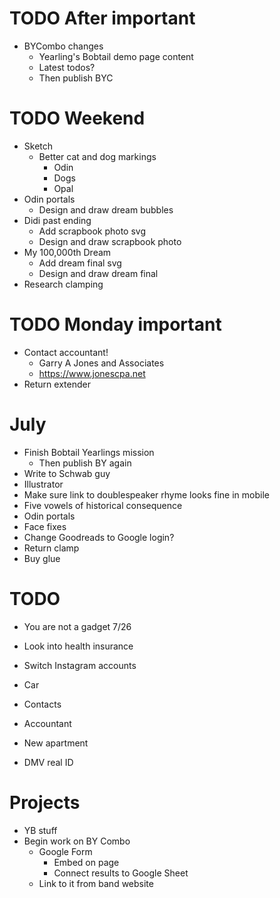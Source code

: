 # TODO After important
* BYCombo changes
    * Yearling's Bobtail demo page content
    * Latest todos?
    * Then publish BYC

# TODO Weekend
* Sketch
    * Better cat and dog markings
        * Odin
        * Dogs
        * Opal
* Odin portals
    * Design and draw dream bubbles
* Didi past ending
    * Add scrapbook photo svg
    * Design and draw scrapbook photo
* My 100,000th Dream
    * Add dream final svg
    * Design and draw dream final
* Research clamping

# TODO Monday important
* Contact accountant!
    * Garry A Jones and Associates
    * https://www.jonescpa.net
* Return extender

# July
* Finish Bobtail Yearlings mission
    * Then publish BY again
* Write to Schwab guy
* Illustrator
* Make sure link to doublespeaker rhyme looks fine in mobile
* Five vowels of historical consequence
* Odin portals
* Face fixes
* Change Goodreads to Google login?
* Return clamp
* Buy glue

# TODO
* You are not a gadget 7/26
* Look into health insurance
* Switch Instagram accounts

* Car
* Contacts
* Accountant
* New apartment
* DMV real ID

# Projects
* YB stuff
* Begin work on BY Combo
    * Google Form
        * Embed on page
        * Connect results to Google Sheet
    * Link to it from band website
